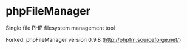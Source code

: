 # phpFileManager
Single file PHP filesystem management tool

Forked: phpFileManager version 0.9.8 (http://phpfm.sourceforge.net/)
